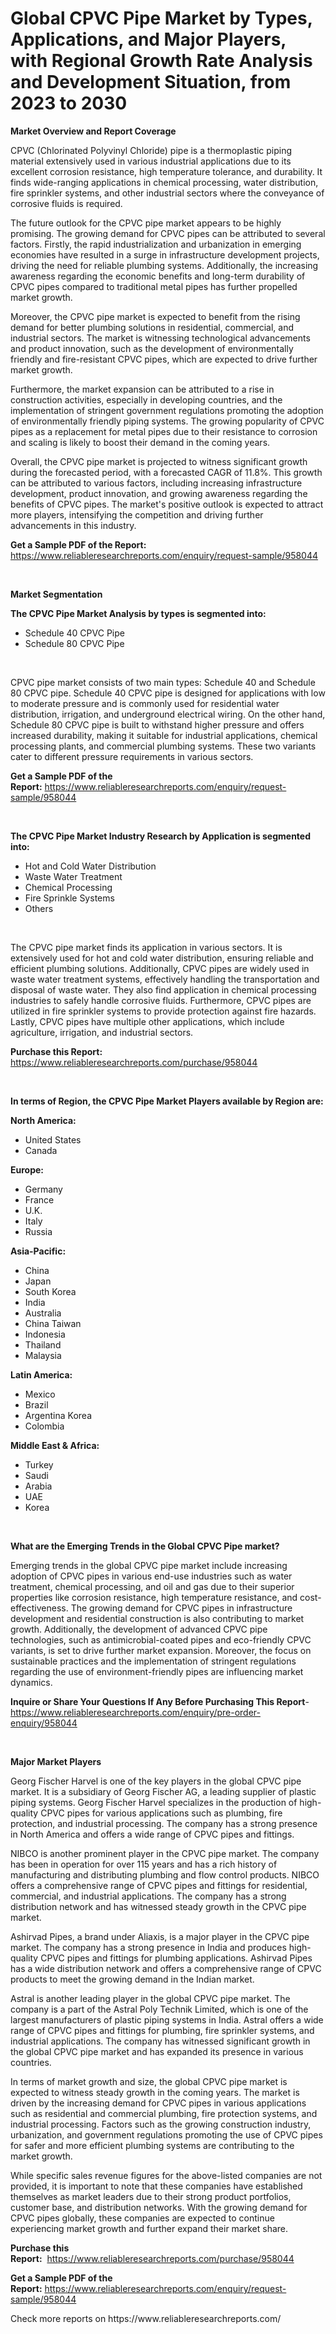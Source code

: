 <p><h1>Global CPVC Pipe Market by Types, Applications, and Major Players, with Regional Growth Rate Analysis and Development Situation, from 2023 to 2030</h1></p><p><strong>Market Overview and Report Coverage</strong></p>
<p><p>CPVC (Chlorinated Polyvinyl Chloride) pipe is a thermoplastic piping material extensively used in various industrial applications due to its excellent corrosion resistance, high temperature tolerance, and durability. It finds wide-ranging applications in chemical processing, water distribution, fire sprinkler systems, and other industrial sectors where the conveyance of corrosive fluids is required.</p><p>The future outlook for the CPVC pipe market appears to be highly promising. The growing demand for CPVC pipes can be attributed to several factors. Firstly, the rapid industrialization and urbanization in emerging economies have resulted in a surge in infrastructure development projects, driving the need for reliable plumbing systems. Additionally, the increasing awareness regarding the economic benefits and long-term durability of CPVC pipes compared to traditional metal pipes has further propelled market growth.</p><p>Moreover, the CPVC pipe market is expected to benefit from the rising demand for better plumbing solutions in residential, commercial, and industrial sectors. The market is witnessing technological advancements and product innovation, such as the development of environmentally friendly and fire-resistant CPVC pipes, which are expected to drive further market growth.</p><p>Furthermore, the market expansion can be attributed to a rise in construction activities, especially in developing countries, and the implementation of stringent government regulations promoting the adoption of environmentally friendly piping systems. The growing popularity of CPVC pipes as a replacement for metal pipes due to their resistance to corrosion and scaling is likely to boost their demand in the coming years.</p><p>Overall, the CPVC pipe market is projected to witness significant growth during the forecasted period, with a forecasted CAGR of 11.8%. This growth can be attributed to various factors, including increasing infrastructure development, product innovation, and growing awareness regarding the benefits of CPVC pipes. The market's positive outlook is expected to attract more players, intensifying the competition and driving further advancements in this industry.</p></p>
<p><strong>Get a Sample PDF of the Report:</strong> <a href="https://www.reliableresearchreports.com/enquiry/request-sample/958044">https://www.reliableresearchreports.com/enquiry/request-sample/958044</a></p>
<p>&nbsp;</p>
<p><strong>Market Segmentation</strong></p>
<p><strong>The CPVC Pipe Market Analysis by types is segmented into:</strong></p>
<p><ul><li>Schedule 40 CPVC Pipe</li><li>Schedule 80 CPVC Pipe</li></ul></p>
<p>&nbsp;</p>
<p><p>CPVC pipe market consists of two main types: Schedule 40 and Schedule 80 CPVC pipe. Schedule 40 CPVC pipe is designed for applications with low to moderate pressure and is commonly used for residential water distribution, irrigation, and underground electrical wiring. On the other hand, Schedule 80 CPVC pipe is built to withstand higher pressure and offers increased durability, making it suitable for industrial applications, chemical processing plants, and commercial plumbing systems. These two variants cater to different pressure requirements in various sectors.</p></p>
<p><strong>Get a Sample PDF of the Report:</strong>&nbsp;<a href="https://www.reliableresearchreports.com/enquiry/request-sample/958044">https://www.reliableresearchreports.com/enquiry/request-sample/958044</a></p>
<p>&nbsp;</p>
<p><strong>The CPVC Pipe Market Industry Research by Application is segmented into:</strong></p>
<p><ul><li>Hot and Cold Water Distribution</li><li>Waste Water Treatment</li><li>Chemical Processing</li><li>Fire Sprinkle Systems</li><li>Others</li></ul></p>
<p>&nbsp;</p>
<p><p>The CPVC pipe market finds its application in various sectors. It is extensively used for hot and cold water distribution, ensuring reliable and efficient plumbing solutions. Additionally, CPVC pipes are widely used in waste water treatment systems, effectively handling the transportation and disposal of waste water. They also find application in chemical processing industries to safely handle corrosive fluids. Furthermore, CPVC pipes are utilized in fire sprinkler systems to provide protection against fire hazards. Lastly, CPVC pipes have multiple other applications, which include agriculture, irrigation, and industrial sectors.</p></p>
<p><strong>Purchase this Report:</strong>&nbsp; <a href="https://www.reliableresearchreports.com/purchase/958044">https://www.reliableresearchreports.com/purchase/958044</a></p>
<p>&nbsp;</p>
<p><strong>In terms of Region, the CPVC Pipe Market Players available by Region are:</strong></p>
<p>
    <p> <strong> North America: </strong>
        <ul>
            <li>United States</li>
            <li>Canada</li>
        </ul>
        </p> 
    <p> <strong> Europe: </strong>
        <ul>
            <li>Germany</li>
            <li>France</li>
            <li>U.K.</li>
            <li>Italy</li>
            <li>Russia</li>
        </ul>
        </p> 
    <p> <strong> Asia-Pacific: </strong>
        <ul>
            <li>China</li>
            <li>Japan</li>
            <li>South Korea</li>
            <li>India</li>
            <li>Australia</li>
            <li>China Taiwan</li>
            <li>Indonesia</li>
            <li>Thailand</li>
            <li>Malaysia</li>
        </ul>
        </p> 
    <p> <strong> Latin America: </strong>
        <ul>
            <li>Mexico</li>
            <li>Brazil</li>
            <li>Argentina Korea</li>
            <li>Colombia</li>
        </ul>
        </p> 
    <p> <strong> Middle East & Africa: </strong>
        <ul>
            <li>Turkey</li>
            <li>Saudi</li>
            <li>Arabia</li>
            <li>UAE</li>
            <li>Korea</li>
        </ul>
    </p>
    </p>
<p>&nbsp;</p>
<p><strong>What are the Emerging Trends in the Global CPVC Pipe market?</strong></p>
<p><p>Emerging trends in the global CPVC pipe market include increasing adoption of CPVC pipes in various end-use industries such as water treatment, chemical processing, and oil and gas due to their superior properties like corrosion resistance, high temperature resistance, and cost-effectiveness. The growing demand for CPVC pipes in infrastructure development and residential construction is also contributing to market growth. Additionally, the development of advanced CPVC pipe technologies, such as antimicrobial-coated pipes and eco-friendly CPVC variants, is set to drive further market expansion. Moreover, the focus on sustainable practices and the implementation of stringent regulations regarding the use of environment-friendly pipes are influencing market dynamics.</p></p>
<p><strong>Inquire or Share Your Questions If Any Before Purchasing This Report</strong>- <a href="https://www.reliableresearchreports.com/enquiry/pre-order-enquiry/958044">https://www.reliableresearchreports.com/enquiry/pre-order-enquiry/958044</a></p>
<p>&nbsp;</p>
<p><strong>Major Market Players</strong></p>
<p><p>Georg Fischer Harvel is one of the key players in the global CPVC pipe market. It is a subsidiary of Georg Fischer AG, a leading supplier of plastic piping systems. Georg Fischer Harvel specializes in the production of high-quality CPVC pipes for various applications such as plumbing, fire protection, and industrial processing. The company has a strong presence in North America and offers a wide range of CPVC pipes and fittings.</p><p>NIBCO is another prominent player in the CPVC pipe market. The company has been in operation for over 115 years and has a rich history of manufacturing and distributing plumbing and flow control products. NIBCO offers a comprehensive range of CPVC pipes and fittings for residential, commercial, and industrial applications. The company has a strong distribution network and has witnessed steady growth in the CPVC pipe market.</p><p>Ashirvad Pipes, a brand under Aliaxis, is a major player in the CPVC pipe market. The company has a strong presence in India and produces high-quality CPVC pipes and fittings for plumbing applications. Ashirvad Pipes has a wide distribution network and offers a comprehensive range of CPVC products to meet the growing demand in the Indian market.</p><p>Astral is another leading player in the global CPVC pipe market. The company is a part of the Astral Poly Technik Limited, which is one of the largest manufacturers of plastic piping systems in India. Astral offers a wide range of CPVC pipes and fittings for plumbing, fire sprinkler systems, and industrial applications. The company has witnessed significant growth in the global CPVC pipe market and has expanded its presence in various countries.</p><p>In terms of market growth and size, the global CPVC pipe market is expected to witness steady growth in the coming years. The market is driven by the increasing demand for CPVC pipes in various applications such as residential and commercial plumbing, fire protection systems, and industrial processing. Factors such as the growing construction industry, urbanization, and government regulations promoting the use of CPVC pipes for safer and more efficient plumbing systems are contributing to the market growth.</p><p>While specific sales revenue figures for the above-listed companies are not provided, it is important to note that these companies have established themselves as market leaders due to their strong product portfolios, customer base, and distribution networks. With the growing demand for CPVC pipes globally, these companies are expected to continue experiencing market growth and further expand their market share.</p></p>
<p><strong>Purchase this Report:</strong>&nbsp;&nbsp;<a href="https://www.reliableresearchreports.com/purchase/958044">https://www.reliableresearchreports.com/purchase/958044</a></p>
<p></p>
<p><strong>Get a Sample PDF of the Report:</strong>&nbsp;<a href="https://www.reliableresearchreports.com/enquiry/request-sample/958044">https://www.reliableresearchreports.com/enquiry/request-sample/958044</a></p>
<p>Check more reports on https://www.reliableresearchreports.com/</p>
